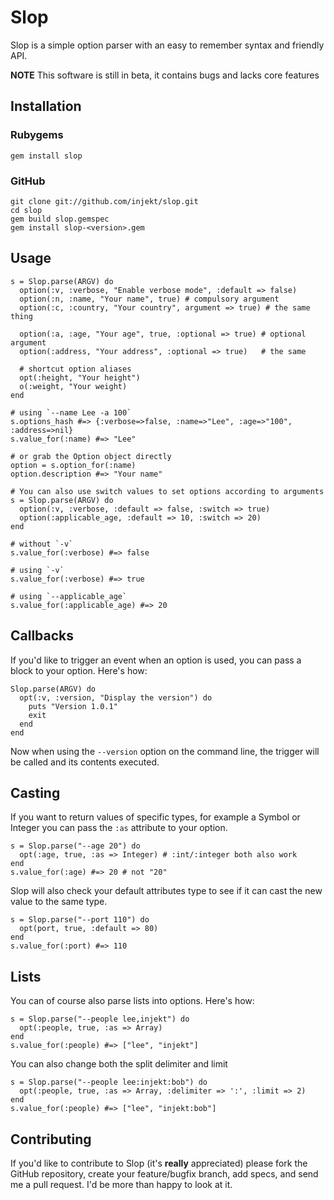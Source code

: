 Slop
====

Slop is a simple option parser with an easy to remember syntax and friendly API.

**NOTE** This software is still in beta, it contains bugs and lacks core
features

Installation
------------

### Rubygems

    gem install slop

### GitHub

    git clone git://github.com/injekt/slop.git
    cd slop
    gem build slop.gemspec
    gem install slop-<version>.gem

Usage
-----

    s = Slop.parse(ARGV) do
      option(:v, :verbose, "Enable verbose mode", :default => false)
      option(:n, :name, "Your name", true) # compulsory argument
      option(:c, :country, "Your country", argument => true) # the same thing

      option(:a, :age, "Your age", true, :optional => true) # optional argument
      option(:address, "Your address", :optional => true)   # the same

      # shortcut option aliases
      opt(:height, "Your height")
      o(:weight, "Your weight)
    end

    # using `--name Lee -a 100`
    s.options_hash #=> {:verbose=>false, :name=>"Lee", :age=>"100", :address=>nil}
    s.value_for(:name) #=> "Lee"

    # or grab the Option object directly
    option = s.option_for(:name)
    option.description #=> "Your name"

    # You can also use switch values to set options according to arguments
    s = Slop.parse(ARGV) do
      option(:v, :verbose, :default => false, :switch => true)
      option(:applicable_age, :default => 10, :switch => 20)
    end

    # without `-v`
    s.value_for(:verbose) #=> false

    # using `-v`
    s.value_for(:verbose) #=> true

    # using `--applicable_age`
    s.value_for(:applicable_age) #=> 20

Callbacks
---------

If you'd like to trigger an event when an option is used, you can pass a
block to your option. Here's how:

    Slop.parse(ARGV) do
      opt(:v, :version, "Display the version") do
        puts "Version 1.0.1"
        exit
      end
    end

Now when using the `--version` option on the command line, the trigger will
be called and its contents executed.

Casting
-------

If you want to return values of specific types, for example a Symbol or Integer
you can pass the `:as` attribute to your option.

    s = Slop.parse("--age 20") do
      opt(:age, true, :as => Integer) # :int/:integer both also work
    end
    s.value_for(:age) #=> 20 # not "20"

Slop will also check your default attributes type to see if it can cast the new
value to the same type.

    s = Slop.parse("--port 110") do
      opt(port, true, :default => 80)
    end
    s.value_for(:port) #=> 110

Lists
-----

You can of course also parse lists into options. Here's how:

    s = Slop.parse("--people lee,injekt") do
      opt(:people, true, :as => Array)
    end
    s.value_for(:people) #=> ["lee", "injekt"]

You can also change both the split delimiter and limit

    s = Slop.parse("--people lee:injekt:bob") do
      opt(:people, true, :as => Array, :delimiter => ':', :limit => 2)
    end
    s.value_for(:people) #=> ["lee", "injekt:bob"]

Contributing
------------

If you'd like to contribute to Slop (it's **really** appreciated) please fork
the GitHub repository, create your feature/bugfix branch, add specs, and send
me a pull request. I'd be more than happy to look at it.
